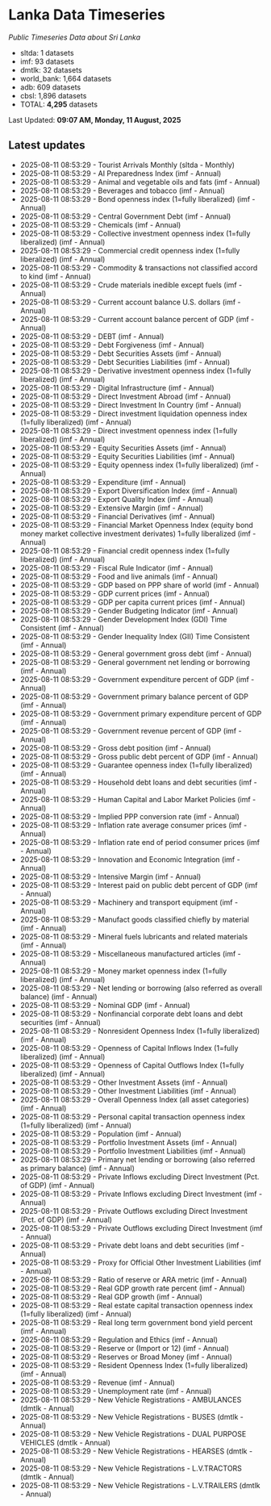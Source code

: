 # Lanka Data Timeseries
*Public Timeseries Data about Sri Lanka*

* sltda: 1 datasets
* imf: 93 datasets
* dmtlk: 32 datasets
* world_bank: 1,664 datasets
* adb: 609 datasets
* cbsl: 1,896 datasets
* TOTAL: **4,295** datasets

Last Updated: **09:07 AM, Monday, 11 August, 2025**

## Latest updates

* 2025-08-11 08:53:29 - Tourist Arrivals Monthly (sltda - Monthly)
* 2025-08-11 08:53:29 - AI Preparedness Index (imf - Annual)
* 2025-08-11 08:53:29 - Animal and vegetable oils and fats (imf - Annual)
* 2025-08-11 08:53:29 - Beverages and tobacco (imf - Annual)
* 2025-08-11 08:53:29 - Bond openness index (1=fully liberalized) (imf - Annual)
* 2025-08-11 08:53:29 - Central Government Debt (imf - Annual)
* 2025-08-11 08:53:29 - Chemicals (imf - Annual)
* 2025-08-11 08:53:29 - Collective investment openness index (1=fully liberalized) (imf - Annual)
* 2025-08-11 08:53:29 - Commercial credit openness index (1=fully liberalized) (imf - Annual)
* 2025-08-11 08:53:29 - Commodity & transactions not classified accord to kind (imf - Annual)
* 2025-08-11 08:53:29 - Crude materials inedible except fuels (imf - Annual)
* 2025-08-11 08:53:29 - Current account balance U.S. dollars (imf - Annual)
* 2025-08-11 08:53:29 - Current account balance percent of GDP (imf - Annual)
* 2025-08-11 08:53:29 - DEBT (imf - Annual)
* 2025-08-11 08:53:29 - Debt Forgiveness (imf - Annual)
* 2025-08-11 08:53:29 - Debt Securities Assets (imf - Annual)
* 2025-08-11 08:53:29 - Debt Securities Liabilities (imf - Annual)
* 2025-08-11 08:53:29 - Derivative investment openness index (1=fully liberalized) (imf - Annual)
* 2025-08-11 08:53:29 - Digital Infrastructure (imf - Annual)
* 2025-08-11 08:53:29 - Direct Investment Abroad (imf - Annual)
* 2025-08-11 08:53:29 - Direct Investment In Country (imf - Annual)
* 2025-08-11 08:53:29 - Direct investment liquidation openness index (1=fully liberalized) (imf - Annual)
* 2025-08-11 08:53:29 - Direct investment openness index (1=fully liberalized) (imf - Annual)
* 2025-08-11 08:53:29 - Equity Securities Assets (imf - Annual)
* 2025-08-11 08:53:29 - Equity Securities Liabilities (imf - Annual)
* 2025-08-11 08:53:29 - Equity openness index (1=fully liberalized) (imf - Annual)
* 2025-08-11 08:53:29 - Expenditure (imf - Annual)
* 2025-08-11 08:53:29 - Export Diversification Index (imf - Annual)
* 2025-08-11 08:53:29 - Export Quality Index (imf - Annual)
* 2025-08-11 08:53:29 - Extensive Margin (imf - Annual)
* 2025-08-11 08:53:29 - Financial Derivatives (imf - Annual)
* 2025-08-11 08:53:29 - Financial Market Openness Index (equity bond money market collective investment derivates) 1=fully liberalized (imf - Annual)
* 2025-08-11 08:53:29 - Financial credit openness index (1=fully liberalized) (imf - Annual)
* 2025-08-11 08:53:29 - Fiscal Rule Indicator (imf - Annual)
* 2025-08-11 08:53:29 - Food and live animals (imf - Annual)
* 2025-08-11 08:53:29 - GDP based on PPP share of world (imf - Annual)
* 2025-08-11 08:53:29 - GDP current prices (imf - Annual)
* 2025-08-11 08:53:29 - GDP per capita current prices (imf - Annual)
* 2025-08-11 08:53:29 - Gender Budgeting Indicator (imf - Annual)
* 2025-08-11 08:53:29 - Gender Development Index (GDI) Time Consistent (imf - Annual)
* 2025-08-11 08:53:29 - Gender Inequality Index (GII) Time Consistent (imf - Annual)
* 2025-08-11 08:53:29 - General government gross debt (imf - Annual)
* 2025-08-11 08:53:29 - General government net lending or borrowing (imf - Annual)
* 2025-08-11 08:53:29 - Government expenditure percent of GDP (imf - Annual)
* 2025-08-11 08:53:29 - Government primary balance percent of GDP (imf - Annual)
* 2025-08-11 08:53:29 - Government primary expenditure percent of GDP (imf - Annual)
* 2025-08-11 08:53:29 - Government revenue percent of GDP (imf - Annual)
* 2025-08-11 08:53:29 - Gross debt position (imf - Annual)
* 2025-08-11 08:53:29 - Gross public debt percent of GDP (imf - Annual)
* 2025-08-11 08:53:29 - Guarantee openness index (1=fully liberalized) (imf - Annual)
* 2025-08-11 08:53:29 - Household debt loans and debt securities (imf - Annual)
* 2025-08-11 08:53:29 - Human Capital and Labor Market Policies (imf - Annual)
* 2025-08-11 08:53:29 - Implied PPP conversion rate (imf - Annual)
* 2025-08-11 08:53:29 - Inflation rate average consumer prices (imf - Annual)
* 2025-08-11 08:53:29 - Inflation rate end of period consumer prices (imf - Annual)
* 2025-08-11 08:53:29 - Innovation and Economic Integration (imf - Annual)
* 2025-08-11 08:53:29 - Intensive Margin (imf - Annual)
* 2025-08-11 08:53:29 - Interest paid on public debt percent of GDP (imf - Annual)
* 2025-08-11 08:53:29 - Machinery and transport equipment (imf - Annual)
* 2025-08-11 08:53:29 - Manufact goods classified chiefly by material (imf - Annual)
* 2025-08-11 08:53:29 - Mineral fuels lubricants and related materials (imf - Annual)
* 2025-08-11 08:53:29 - Miscellaneous manufactured articles (imf - Annual)
* 2025-08-11 08:53:29 - Money market openness index (1=fully liberalized) (imf - Annual)
* 2025-08-11 08:53:29 - Net lending or borrowing (also referred as overall balance) (imf - Annual)
* 2025-08-11 08:53:29 - Nominal GDP (imf - Annual)
* 2025-08-11 08:53:29 - Nonfinancial corporate debt loans and debt securities (imf - Annual)
* 2025-08-11 08:53:29 - Nonresident Openness Index (1=fully liberalized) (imf - Annual)
* 2025-08-11 08:53:29 - Openness of Capital Inflows Index (1=fully liberalized) (imf - Annual)
* 2025-08-11 08:53:29 - Openness of Capital Outflows Index (1=fully liberalized) (imf - Annual)
* 2025-08-11 08:53:29 - Other Investment Assets (imf - Annual)
* 2025-08-11 08:53:29 - Other Investment Liabilities (imf - Annual)
* 2025-08-11 08:53:29 - Overall Openness Index (all asset categories) (imf - Annual)
* 2025-08-11 08:53:29 - Personal capital transaction openness index (1=fully liberalized) (imf - Annual)
* 2025-08-11 08:53:29 - Population (imf - Annual)
* 2025-08-11 08:53:29 - Portfolio Investment Assets (imf - Annual)
* 2025-08-11 08:53:29 - Portfolio Investment Liabilities (imf - Annual)
* 2025-08-11 08:53:29 - Primary net lending or borrowing (also referred as primary balance) (imf - Annual)
* 2025-08-11 08:53:29 - Private Inflows excluding Direct Investment (Pct. of GDP) (imf - Annual)
* 2025-08-11 08:53:29 - Private Inflows excluding Direct Investment (imf - Annual)
* 2025-08-11 08:53:29 - Private Outflows excluding Direct Investment (Pct. of GDP) (imf - Annual)
* 2025-08-11 08:53:29 - Private Outflows excluding Direct Investment (imf - Annual)
* 2025-08-11 08:53:29 - Private debt loans and debt securities (imf - Annual)
* 2025-08-11 08:53:29 - Proxy for Official Other Investment Liabilities (imf - Annual)
* 2025-08-11 08:53:29 - Ratio of reserve or ARA metric (imf - Annual)
* 2025-08-11 08:53:29 - Real GDP growth rate percent (imf - Annual)
* 2025-08-11 08:53:29 - Real GDP growth (imf - Annual)
* 2025-08-11 08:53:29 - Real estate capital transaction openness index (1=fully liberalized) (imf - Annual)
* 2025-08-11 08:53:29 - Real long term government bond yield percent (imf - Annual)
* 2025-08-11 08:53:29 - Regulation and Ethics (imf - Annual)
* 2025-08-11 08:53:29 - Reserve or (Import or 12) (imf - Annual)
* 2025-08-11 08:53:29 - Reserves or Broad Money (imf - Annual)
* 2025-08-11 08:53:29 - Resident Openness Index (1=fully liberalized) (imf - Annual)
* 2025-08-11 08:53:29 - Revenue (imf - Annual)
* 2025-08-11 08:53:29 - Unemployment rate (imf - Annual)
* 2025-08-11 08:53:29 - New Vehicle Registrations - AMBULANCES (dmtlk - Annual)
* 2025-08-11 08:53:29 - New Vehicle Registrations - BUSES (dmtlk - Annual)
* 2025-08-11 08:53:29 - New Vehicle Registrations - DUAL PURPOSE VEHICLES (dmtlk - Annual)
* 2025-08-11 08:53:29 - New Vehicle Registrations - HEARSES (dmtlk - Annual)
* 2025-08-11 08:53:29 - New Vehicle Registrations - L.V.TRACTORS (dmtlk - Annual)
* 2025-08-11 08:53:29 - New Vehicle Registrations - L.V.TRAILERS (dmtlk - Annual)